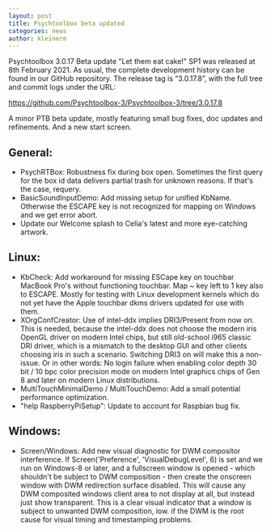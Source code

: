 ```yaml
---
layout: post
title: Psychtoolbox beta updated
categories: news
author: kleinerm
---
```


Psychtoolbox 3.0.17 Beta update "Let them eat cake!" SP1 was released at 8th February 2021.
As usual, the complete development history can be found in our GitHub repository.
The release tag is “3.0.17.8”, with the full tree and commit logs under the URL:

<https://github.com/Psychtoolbox-3/Psychtoolbox-3/tree/3.0.17.8>


A minor PTB beta update, mostly featuring small bug fixes, doc updates and refinements. And a new start screen.

## General:

 - PsychRTBox: Robustness fix during box open. Sometimes the first query for the box id data delivers partial trash for unknown reasons. If that's the case, requery.
 - BasicSoundInputDemo: Add missing setup for unified KbName. Otherwise the ESCAPE key is not recognized for mapping on
Windows and we get error abort.
 - Update our Welcome splash to Celia's latest and more eye-catching artwork.

## Linux:

 - KbCheck: Add workaround for missing ESCape key on touchbar MacBook Pro's without functioning touchbar. Map ~ key left to 1 key also to ESCAPE. Mostly for testing with Linux development kernels which do not yet have the Apple touchbar dkms drivers updated for use with them.
 - XOrgConfCreator: Use of intel-ddx implies DRI3/Present from now on. This is needed, because the intel-ddx does not choose the modern iris OpenGL driver on modern Intel chips, but still old-school i965 classic DRI driver, which is a mismatch to the desktop GUI and other clients choosing iris in such a scenario. Switching DRI3 on will make this a non-issue. Or in other words: No login failure when enabling color depth 30 bit / 10 bpc color precision mode on modern Intel graphics chips of Gen 8 and later on modern Linux distributions.
 - MultiTouchMinimalDemo / MultiTouchDemo: Add a small potential performance optimization.
 - "help RaspberryPiSetup": Update to account for Raspbian bug fix. 

## Windows:

 - Screen/Windows: Add new visual diagnostic for DWM compositor interference. If Screen('Preference', 'VisualDebugLevel', 6) is set and we run on Windows-8 or later, and a fullscreen window is opened - which shouldn't be subject to DWM composition - then create the onscreen window with DWM redirection surface disabled. This will cause any DWM composited windows client area to not display at all, but instead just show transparent. This is a clear visual indicator that a window is subject to unwanted DWM composition, iow. if  the DWM is the root cause for visual timing and timestamping problems.
 
